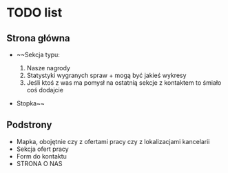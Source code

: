# TODO list
## Strona główna
- ~~Sekcja typu:
  1. Nasze nagrody
  2. Statystyki wygranych spraw + mogą być jakieś wykresy
  3. Jeśli ktoś z was ma pomysł na ostatnią sekcje z kontaktem to śmiało coś dodajcie

- Stopka~~ 

## Podstrony
- Mapka, obojętnie czy z ofertami pracy czy z lokalizacjami kancelarii
- Sekcja ofert pracy
- Form do kontaktu
- STRONA O NAS
